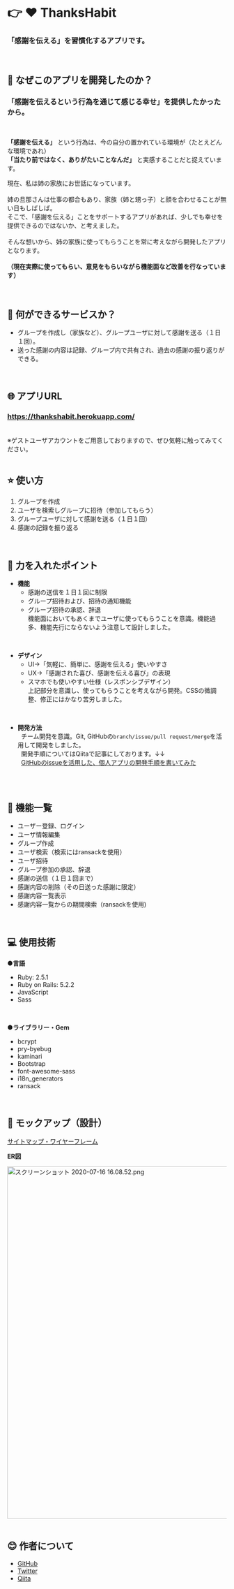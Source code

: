 #  👉 ❤️ ThanksHabit
### 「感謝を伝える」を習慣化するアプリです。
<br>

## 💬 なぜこのアプリを開発したのか？
### 「感謝を伝えるという行為を通じて感じる幸せ」を提供したかったから。
<br>

 **「感謝を伝える」** という行為は、今の自分の置かれている環境が（たとえどんな環境であれ）<br>
 **「当たり前ではなく、ありがたいことなんだ」** と実感することだと捉えています。<br>

現在、私は姉の家族にお世話になっています。<br>
<br>
姉の旦那さんは仕事の都合もあり、家族（姉と甥っ子）と顔を合わせることが無い日もしばしば。<br>
そこで、「感謝を伝える」ことをサポートするアプリがあれば、少しでも幸せを提供できるのではないか、と考えました。<br>
<br>
そんな想いから、姉の家族に使ってもらうことを常に考えながら開発したアプリとなります。<br>
<br>
**（現在実際に使ってもらい、意見をもらいながら機能面など改善を行なっています）**<br>
<br>
<br>

## :memo: 何ができるサービスか？
- グループを作成し（家族など）、グループユーザに対して感謝を送る（１日１回）。
- 送った感謝の内容は記録、グループ内で共有され、過去の感謝の振り返りができる。
<br>

## 🌐 アプリURL

### **https://thankshabit.herokuapp.com/**
<br>
※ゲストユーザアカウントをご用意しておりますので、ぜひ気軽に触ってみてください。
<br>
<br>

## ⭐ 使い方
1. グループを作成
2. ユーザを検索しグループに招待（参加してもらう）
3. グループユーザに対して感謝を送る（１日１回）
4. 感謝の記録を振り返る
<br>

## 💪 力を入れたポイント
- **機能**
  - 感謝の送信を１日１回に制限
  - グループ招待および、招待の通知機能
  - グループ招待の承認、辞退<br>
機能面においてもあくまでユーザに使ってもらうことを意識。機能過多、機能先行にならないよう注意して設計しました。
<br>

- **デザイン**
  - UI→「気軽に、簡単に、感謝を伝える」使いやすさ
  - UX→「感謝された喜び、感謝を伝える喜び」の表現
  - スマホでも使いやすい仕様（レスポンシブデザイン）<br>
上記部分を意識し、使ってもらうことを考えながら開発。CSSの微調整、修正にはかなり苦労しました。
<br>

- **開発方法**<br>
&nbsp; チーム開発を意識。Git, GitHubの`branch/issue/pull request/merge`を活用して開発をしました。<br>
&nbsp; 開発手順についてはQiitaで記事にしております。↓↓<br>
&nbsp; [GitHubのissueを活用した、個人アプリの開発手順を書いてみた](https://qiita.com/tkmd35/items/9612c03dc60b1c516969)
<br>
<br>

## 📖 機能一覧
- ユーザー登録、ログイン
- ユーザ情報編集
- グループ作成
- ユーザ検索（検索にはransackを使用）
- ユーザ招待
- グループ参加の承認、辞退
- 感謝の送信（１日１回まで）
- 感謝内容の削除（その日送った感謝に限定）
- 感謝内容一覧表示
- 感謝内容一覧からの期間検索（ransackを使用)
<br>

##  💻 使用技術
**●言語**

- Ruby: 2.5.1
- Ruby on Rails: 5.2.2
- JavaScript
- Sass
<br>

**●ライブラリー・Gem**

- bcrypt
- pry-byebug
- kaminari
- Bootstrap
- font-awesome-sass
- i18n_generators
- ransack
<br>

## :scroll: モックアップ（設計）
[サイトマップ・ワイヤーフレーム](https://cacoo.com/diagrams/oJpZYMVbNzOlrV8W/BCE92)<br>

**ER図**

<img width="807" alt="スクリーンショット 2020-07-16 16.08.52.png" src="https://qiita-image-store.s3.ap-northeast-1.amazonaws.com/0/621162/36140799-22c6-a785-8b0c-821ce4632f03.png">

<br>
<br>

## :blush: 作者について
- [GitHub](https://github.com/TomoyukiMatsuda)
- [Twitter](https://twitter.com/tkmd35)
- [Qiita](https://qiita.com/tkmd35)
